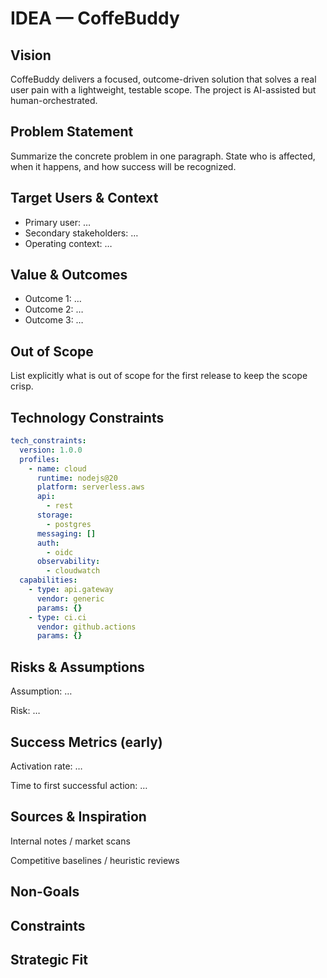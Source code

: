 # IDEA — CoffeBuddy

## Vision
CoffeBuddy delivers a focused, outcome-driven solution that solves a real user pain with a lightweight, testable scope. The project is AI-assisted but human-orchestrated.

## Problem Statement
Summarize the concrete problem in one paragraph. State who is affected, when it happens, and how success will be recognized.

## Target Users & Context
- Primary user: …
- Secondary stakeholders: …
- Operating context: …

## Value & Outcomes
- Outcome 1: …
- Outcome 2: …
- Outcome 3: …

## Out of Scope
List explicitly what is out of scope for the first release to keep the scope crisp.

## Technology Constraints
```yaml
tech_constraints:
  version: 1.0.0
  profiles:
    - name: cloud
      runtime: nodejs@20
      platform: serverless.aws
      api:
        - rest
      storage:
        - postgres
      messaging: []
      auth:
        - oidc
      observability:
        - cloudwatch
  capabilities:
    - type: api.gateway
      vendor: generic
      params: {}
    - type: ci.ci
      vendor: github.actions
      params: {}
```    
## Risks & Assumptions

Assumption: …

Risk: …

## Success Metrics (early)

Activation rate: …

Time to first successful action: …

## Sources & Inspiration

Internal notes / market scans

Competitive baselines / heuristic reviews

## Non-Goals
<!-- Explicitly state what's out of scope -->

## Constraints
<!-- Budget, timeline, compliance, legal, platform limits -->

## Strategic Fit
<!-- Stakeholders, policies, alignment to org goals -->